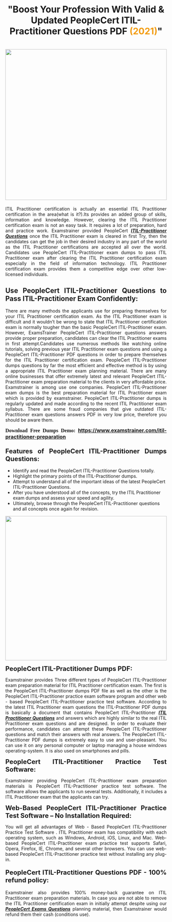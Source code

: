 <h1 style="text-align: center;"><strong>"Boost Your Profession With Valid & Updated PeopleCert ITIL-Practitioner Questions PDF <span style="color:#f39c12;">(</span><font color="#f39c12">2021)</font>"</strong></h1>

<h1><strong><a href="https://www.examstrainer.com/itil-practitioner-preparation"><img alt="" src="https://lh3.googleusercontent.com/pw/ACtC-3f8c-slHvsLmpoocRcSJ18CXwyuRuDgfxOBXx4IdSHEzjzfh_xOgpUBjgAAY02t4nrCZtN09VK0W3n2neEBZCEPjO0q0DqiUEWHT2FAznA-KvTY27ZQYN7h16PdyGeKKF-LX8DxtBlN22QRufsFJCN3=w1366-h541-no?authuser=0" style="width: 100%; height: 470px;" /></a></strong></h1>

<p style="text-align: justify;">ITIL Practitioner certification is actually an essential ITIL Practitioner certification in the area(what is it?).Its provides an added group of skills, information and knowledge. However, clearing the ITIL Practitioner certification exam is not an easy task. It requires a lot of preparation, hard and practice work. Examstrainer provided PeopleCert <em><a href="https://www.examstrainer.com/itil-practitioner-preparation"><strong>ITIL-Practitioner Questions</strong></a></em> once the ITIL Practitioner exam is cleared in first Try, then the candidates can get the job in their desired industry in any part of the world as the ITIL Practitioner certifications are accepted all over the world. Candidates use PeopleCert ITIL-Practitioner exam dumps to pass ITIL Practitioner exam after clearing the ITIL Practitioner certification exam especially in the field of information technology. ITIL Practitioner certification exam provides them a competitive edge over other low-licensed individuals.</p>

<h2 style="text-align: justify;"><strong>Use PeopleCert ITIL-Practitioner Questions to Pass ITIL-Practitioner Exam Confidently:</strong></h2>

<p style="text-align: justify;">There are many methods the applicants use for preparing themselves for your ITIL Practitioner certification exam. As the ITIL Practitioner exam is difficult and it wouldn’t be wrong to state that ITIL Practitioner certification exam is normally tougher than the basic PeopleCert ITIL-Practitioner exam. However, ExamsTrainer PeopleCert ITIL-Practitioner questions answers provide proper preparation, candidates can clear the ITIL Practitioner exams in first attempt.Candidates use numerous methods like watching online tutorials, solving previous year ITIL Practitioner exam questions and using a PeopleCert ITIL-Practitioner PDF questions in order to prepare themselves for the ITIL Practitioner certification exam. PeopleCert ITIL-Practitioner dumps questions by far the most efficient and effective method is by using a appropriate ITIL Practitioner exam planning material. There are many online businesses that offer extremely latest and relevant PeopleCert ITIL-Practitioner exam preparation material to the clients in very affordable price. Examstrainer is among use one companies. PeopleCert ITIL-Practitioner exam dumps is the best preparation material for ITIL Practitioner exam which is provided by examstrainer. PeopleCert ITIL-Practitioner dumps is regularly updated and made according to the recent ITIL Practitioner exam syllabus. There are some fraud companies that give outdated ITIL-Practitioner exam questions answers PDF in very low price, therefore you should be aware them.</p>

<p style="text-align: justify;"><span style="font-family:Georgia,serif;"><strong><span style="font-size:16px;">Download Free Dumps Demo:</span></strong></span> <span style="font-size:16px;"><strong><a href="https://www.examstrainer.com/itil-practitioner-preparation">https://www.examstrainer.com/itil-practitioner-preparation</a></strong></span></p>

<h3 style="text-align: justify;"><strong><span style="font-size:20px;">Features of PeopleCert ITIL-Practitioner Dumps Questions:</span></strong></h3>

<ul>
	<li>Identify and read the PeopleCert ITIL-Practitioner Questions totally.</li>
	<li>Highlight the primary points of the ITIL-Practitioner dumps.</li>
	<li>Attempt to understand all of the important ideas of the latest PeopleCert ITIL-Practitioner Questions.</li>
	<li>After you have understood all of the concepts, try the ITIL Practitioner exam dumps and assess your speed and agility.</li>
	<li>Ultimately, browse through the PeopleCert ITIL-Practitioner questions and all concepts once again for revision.</li>
</ul>

<p><a href="https://www.examstrainer.com/itil-practitioner-exam-questions"><img alt="" src="https://lh3.googleusercontent.com/pw/ACtC-3d_xTg0HpoP12oxsWWcg_1SUjqBFEuEO7WDQ368VPTl6ExuzazrYkK5jHsoYFCF8AGV0s9oMu3HExQh1rFBPlN69O0KP2LWrbcXqCrkT8zA2rOTvQ1BAvJxLBhtyb-j0euWtd77LC_5ATe7WmfpKzJX=w1367-h374-no?authuser=0" style="width: 100%; height: 450px;" /></a></p>

<p><strong><span style="font-size:20px;">PeopleCert ITIL-Practitioner Dumps PDF:</span></strong></p>

<p style="text-align: justify;">Examstrainer provides Three different types of PeopleCert ITIL-Practitioner exam preparation material for ITIL Practitioner certification exam. The first is the PeopleCert ITIL-Practitioner dumps PDF file as well as the other is the PeopleCert ITIL-Practitioner practice exam software program and other web - based PeopleCert ITIL-Practitioner practice test software. According to the latest ITIL Practitioner exam questions the ITIL-Practitioner PDF dumps is basically a document that contains PeopleCert ITIL-Practitioner <em><a href="https://www.examstrainer.com/itil-practitioner-exam-questions"><strong>ITIL Practitioner Questions</strong></a></em> and answers which are highly similar to the real ITIL Practitioner exam questions and are designed. In order to evaluate their performance, candidates can attempt these PeopleCert ITIL-Practitioner questions and match their answers with real answers. The PeopleCert ITIL-Practitioner PDF dumps is extremely easy to use and user-pleasant. You can use it on any personal computer or laptop managing a house windows operating-system. It is also used on smartphones and pills.</p>

<p style="text-align: justify;"><strong><span style="font-size:20px;">PeopleCert ITIL-Practitioner Practice Test Software:</span></strong></p>

<p style="text-align: justify;">Examstrainer providing PeopleCert ITIL-Practitioner exam preparation materials is PeopleCert ITIL-Practitioner practice test software. The software allows the applicants to run several tests. Additionally, it includes a ITIL Practitioner exam that the applicants can try.</p>

<p style="text-align: justify;"><strong><span style="font-size:20px;">Web-Based PeopleCert ITIL-Practitioner Practice Test Software – No Installation Required:</span></strong></p>

<p style="text-align: justify;">You will get all advantages of Web - Based PeopleCert ITIL-Practitioner Practice Test Software . ITIL Practitioner exam has compatibility with each operating system, such as Windows, Android, iOS, Linux, and Mac. Web-based PeopleCert ITIL-Practitioner exam practice test supports Safari, Opera, Firefox, IE, Chrome, and several other browsers. You can use web-based PeopleCert ITIL-Practitioner practice test without installing any plug-in.</p>

<h4 style="text-align: justify;"><strong><span style="font-size:20px;">PeopleCert ITIL-Practitioner Questions PDF - 100% refund policy:</span></strong></h4>

<p style="text-align: justify;">Examstrainer also provides 100% money-back guarantee on ITIL Practitioner exam preparation materials. In case you are not able to remove the ITIL Practitioner certification exam in initially attempt despite using our <em><a href="https://www.examstrainer.com/peoplecert-exams"><strong>PeopleCert Exams Questions</strong></a></em> planning material, then Examstrainer would refund them their cash (conditions use).</p>
